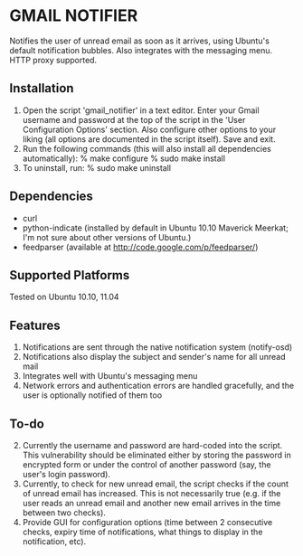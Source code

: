 GMAIL NOTIFIER
==============

Notifies the user of unread email as soon as it arrives, using Ubuntu's default notification bubbles. Also integrates with the messaging menu. HTTP proxy supported.


Installation
------------
1. Open the script 'gmail_notifier' in a text editor. Enter your Gmail username and password at the top of the script in the 'User Configuration Options' section. Also configure other options to your liking (all options are documented in the script itself). Save and exit.
2. Run the following commands (this will also install all dependencies automatically):
    % make configure
    % sudo make install
3. To uninstall, run:
    % sudo make uninstall


Dependencies
------------
- curl
- python-indicate (installed by default in Ubuntu 10.10 Maverick Meerkat; I'm not sure about other versions of Ubuntu.)
- feedparser (available at http://code.google.com/p/feedparser/)


Supported Platforms
-------------------
Tested on Ubuntu 10.10, 11.04


Features
--------
1. Notifications are sent through the native notification system (notify-osd)
2. Notifications also display the subject and sender's name for all unread mail
3. Integrates well with Ubuntu's messaging menu
4. Network errors and authentication errors are handled gracefully, and the user is optionally notified of them too


To-do
-----
2. Currently the username and password are hard-coded into the script. This vulnerability should be eliminated either by storing the password in encrypted form or under the control of another password (say, the user's login password).
3. Currently, to check for new unread email, the script checks if the count of unread email has increased. This is not necessarily true (e.g. if the user reads an unread email and another new email arrives in the time between two checks).
4. Provide GUI for configuration options (time between 2 consecutive checks, expiry time of notifications, what things to display in the notification, etc).
